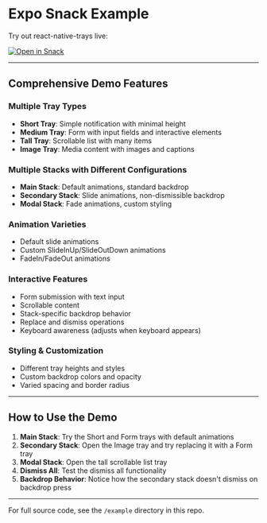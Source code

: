 # Expo Snack Example

Try out react-native-trays live:

[![Open in Snack](https://snack.expo.dev/static/snack-expo-banner.svg)](https://snack.expo.dev/@sivantha96/react-native-trays-demo)

---

## Comprehensive Demo Features

### Multiple Tray Types

- **Short Tray**: Simple notification with minimal height
- **Medium Tray**: Form with input fields and interactive elements
- **Tall Tray**: Scrollable list with many items
- **Image Tray**: Media content with images and captions

### Multiple Stacks with Different Configurations

- **Main Stack**: Default animations, standard backdrop
- **Secondary Stack**: Slide animations, non-dismissible backdrop
- **Modal Stack**: Fade animations, custom styling

### Animation Varieties

- Default slide animations
- Custom SlideInUp/SlideOutDown animations
- FadeIn/FadeOut animations

### Interactive Features

- Form submission with text input
- Scrollable content
- Stack-specific backdrop behavior
- Replace and dismiss operations
- Keyboard awareness (adjusts when keyboard appears)

### Styling & Customization

- Different tray heights and styles
- Custom backdrop colors and opacity
- Varied spacing and border radius

---

## How to Use the Demo

1. **Main Stack**: Try the Short and Form trays with default animations
2. **Secondary Stack**: Open the Image tray and try replacing it with a Form tray
3. **Modal Stack**: Open the tall scrollable list tray
4. **Dismiss All**: Test the dismiss all functionality
5. **Backdrop Behavior**: Notice how the secondary stack doesn't dismiss on backdrop press

---

For full source code, see the `/example` directory in this repo.
